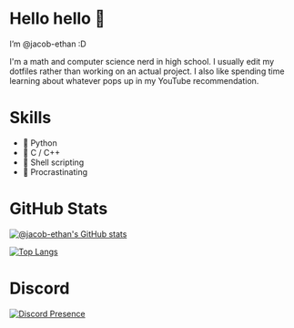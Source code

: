 # Hello hello 👋

I’m @jacob-ethan :D

I'm a math and computer science nerd in high school. I usually edit my dotfiles rather than working on an actual project. I also like spending time learning about whatever pops up in my YouTube recommendation.

# Skills
- 🐍 Python
- 🌊 C / C++
- 🐚 Shell scripting
- 🤡 Procrastinating

# GitHub Stats
[![@jacob-ethan's GitHub stats](https://github-readme-stats.vercel.app/api?username=jacob-ethan&show_icons=true&theme=nord)](https://github.com/anuraghazra/github-readme-stats)

[![Top Langs](https://github-readme-stats.vercel.app/api/top-langs/?username=jacob-ethan&layout=compact&custom_title=Languages&theme=nord)](https://github.com/anuraghazra/github-readme-stats)

# Discord
[![Discord Presence](https://lanyard-profile-readme.vercel.app/api/299787141221711885)](https://discord.com/users/299787141221711885)

<!---
jacob-ethan/jacob-ethan is a ✨ special ✨ repository because its `README.md` (this file) appears on your GitHub profile.
You can click the Preview link to take a look at your changes.
--->
